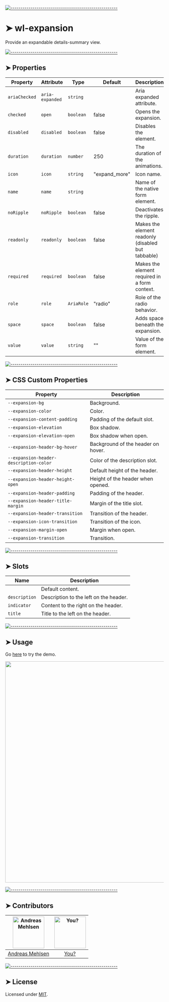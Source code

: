 
[![-----------------------------------------------------](https://raw.githubusercontent.com/andreasbm/readme/master/assets/lines/colored.png)](#wl-expansion)

# ➤ wl-expansion

Provide an expandable details-summary view.

[![-----------------------------------------------------](https://raw.githubusercontent.com/andreasbm/readme/master/assets/lines/colored.png)](#properties)

## ➤ Properties

| Property      | Attribute       | Type       | Default       | Description                                      |
|---------------|-----------------|------------|---------------|--------------------------------------------------|
| `ariaChecked` | `aria-expanded` | `string`   |               | Aria expanded attribute.                         |
| `checked`     | `open`          | `boolean`  | false         | Opens the expansion.                             |
| `disabled`    | `disabled`      | `boolean`  | false         | Disables the element.                            |
| `duration`    | `duration`      | `number`   | 250           | The duration of the animations.                  |
| `icon`        | `icon`          | `string`   | "expand_more" | Icon name.                                       |
| `name`        | `name`          | `string`   |               | Name of the native form element.                 |
| `noRipple`    | `noRipple`      | `boolean`  | false         | Deactivates the ripple.                          |
| `readonly`    | `readonly`      | `boolean`  | false         | Makes the element readonly (disabled but tabbable) |
| `required`    | `required`      | `boolean`  | false         | Makes the element required in a form context.    |
| `role`        | `role`          | `AriaRole` | "radio"       | Role of the radio behavior.                      |
| `space`       | `space`         | `boolean`  | false         | Adds space beneath the expansion.                |
| `value`       | `value`         | `string`   | ""            | Value of the form element.                       |


[![-----------------------------------------------------](https://raw.githubusercontent.com/andreasbm/readme/master/assets/lines/colored.png)](#css-custom-properties)

## ➤ CSS Custom Properties

| Property                               | Description                        |
|----------------------------------------|------------------------------------|
| `--expansion-bg`                       | Background.                        |
| `--expansion-color`                    | Color.                             |
| `--expansion-content-padding`          | Padding of the default slot.       |
| `--expansion-elevation`                | Box shadow.                        |
| `--expansion-elevation-open`           | Box shadow when open.              |
| `--expansion-header-bg-hover`          | Background of the header on hover. |
| `--expansion-header-description-color` | Color of the description slot.     |
| `--expansion-header-height`            | Default height of the header.      |
| `--expansion-header-height-open`       | Height of the header when opened.  |
| `--expansion-header-padding`           | Padding of the header.             |
| `--expansion-header-title-margin`      | Margin of the title slot.          |
| `--expansion-header-transition`        | Transition of the header.          |
| `--expansion-icon-transition`          | Transition of the icon.            |
| `--expansion-margin-open`              | Margin when open.                  |
| `--expansion-transition`               | Transition.                        |


[![-----------------------------------------------------](https://raw.githubusercontent.com/andreasbm/readme/master/assets/lines/colored.png)](#slots)

## ➤ Slots

| Name          | Description                            |
|---------------|----------------------------------------|
|               | Default content.                       |
| `description` | Description to the left on the header. |
| `indicator`   | Content to the right on the header.    |
| `title`       | Title to the left on the header.       |



[![-----------------------------------------------------](https://raw.githubusercontent.com/andreasbm/readme/master/assets/lines/colored.png)](#usage)

## ➤ Usage

Go [here](https://weightless.dev/elements/expansion) to try the demo.

<a href="https://weightless.dev/elements/expansion" align="center">
  <img src="https://raw.githubusercontent.com/andreasbm/elements/master/screenshots/wl-expansion.png" width="700" />
</a>


[![-----------------------------------------------------](https://raw.githubusercontent.com/andreasbm/readme/master/assets/lines/colored.png)](#contributors)

## ➤ Contributors
	
|[<img alt="Andreas Mehlsen" src="https://avatars1.githubusercontent.com/u/6267397?s=460&v=4" width="100">](https://twitter.com/andreasmehlsen) | [<img alt="You?" src="https://joeschmoe.io/api/v1/random" width="100">](https://github.com/andreasbm/weightless/blob/master/CONTRIBUTING.md)|
|:---: | :---:|
|[Andreas Mehlsen](https://twitter.com/andreasmehlsen) | [You?](https://github.com/andreasbm/weightless/blob/master/CONTRIBUTING.md)|

[![-----------------------------------------------------](https://raw.githubusercontent.com/andreasbm/readme/master/assets/lines/colored.png)](#license)

## ➤ License
	
Licensed under [MIT](https://opensource.org/licenses/MIT).